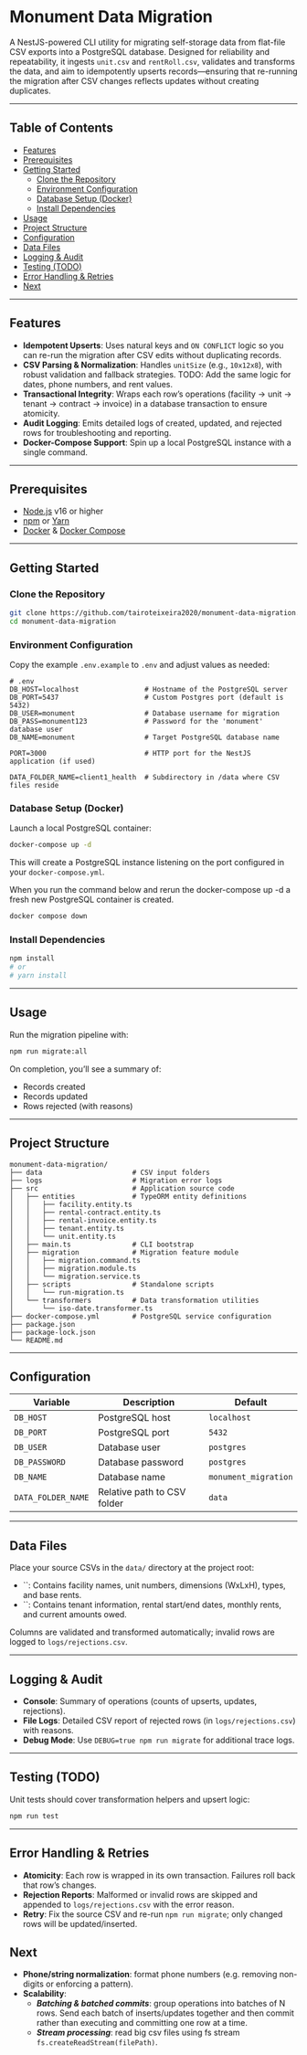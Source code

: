 # Monument Data Migration

&#x20;

A NestJS-powered CLI utility for migrating self-storage data from flat-file CSV exports into a PostgreSQL database. Designed for reliability and repeatability, it ingests `unit.csv` and `rentRoll.csv`, validates and transforms the data, and aim to idempotently upserts records—ensuring that re-running the migration after CSV changes reflects updates without creating duplicates.

---

## Table of Contents

- [Features](#features)
- [Prerequisites](#prerequisites)
- [Getting Started](#getting-started)
  - [Clone the Repository](#clone-the-repository)
  - [Environment Configuration](#environment-configuration)
  - [Database Setup (Docker)](#database-setup-docker)
  - [Install Dependencies](#install-dependencies)
- [Usage](#usage)
- [Project Structure](#project-structure)
- [Configuration](#configuration)
- [Data Files](#data-files)
- [Logging & Audit](#logging--audit)
- [Testing (TODO)](#testing-todo)
- [Error Handling & Retries](#error-handling--retries)
- [Next](#next)

---

## Features

- **Idempotent Upserts**: Uses natural keys and `ON CONFLICT` logic so you can re-run the migration after CSV edits without duplicating records.
- **CSV Parsing & Normalization**: Handles `unitSize` (e.g., `10x12x8`), with robust validation and fallback strategies. TODO: Add the same logic for dates, phone numbers, and rent values.
- **Transactional Integrity**: Wraps each row’s operations (facility → unit → tenant → contract → invoice) in a database transaction to ensure atomicity.
- **Audit Logging**: Emits detailed logs of created, updated, and rejected rows for troubleshooting and reporting.
- **Docker-Compose Support**: Spin up a local PostgreSQL instance with a single command.

---

## Prerequisites

- [Node.js](https://nodejs.org/) v16 or higher
- [npm](https://www.npmjs.com/) or [Yarn](https://yarnpkg.com/)
- [Docker](https://www.docker.com/) & [Docker Compose](https://docs.docker.com/compose/)

---

## Getting Started

### Clone the Repository

```bash
git clone https://github.com/tairoteixeira2020/monument-data-migration.git
cd monument-data-migration
```

### Environment Configuration

Copy the example `.env.example` to `.env` and adjust values as needed:

```
# .env
DB_HOST=localhost                # Hostname of the PostgreSQL server
DB_PORT=5437                     # Custom Postgres port (default is 5432)
DB_USER=monument                 # Database username for migration
DB_PASS=monument123              # Password for the 'monument' database user
DB_NAME=monument                 # Target PostgreSQL database name

PORT=3000                        # HTTP port for the NestJS application (if used)

DATA_FOLDER_NAME=client1_health  # Subdirectory in /data where CSV files reside
```

### Database Setup (Docker)

Launch a local PostgreSQL container:

```bash
docker-compose up -d
```

This will create a PostgreSQL instance listening on the port configured in your `docker-compose.yml`.

When you run the command below and rerun the docker-compose up -d a fresh new PostgreSQL container is created.

```bash
docker compose down
```

### Install Dependencies

```bash
npm install
# or
# yarn install
```

---

## Usage

Run the migration pipeline with:

```bash
npm run migrate:all
```

On completion, you’ll see a summary of:

- Records created
- Records updated
- Rows rejected (with reasons)

---

## Project Structure

```
monument-data-migration/
├── data                      # CSV input folders
├── logs                      # Migration error logs
├── src                       # Application source code
│   ├── entities              # TypeORM entity definitions
│   │   ├── facility.entity.ts
│   │   ├── rental-contract.entity.ts
│   │   ├── rental-invoice.entity.ts
│   │   ├── tenant.entity.ts
│   │   └── unit.entity.ts
│   ├── main.ts               # CLI bootstrap
│   ├── migration             # Migration feature module
│   │   ├── migration.command.ts
│   │   ├── migration.module.ts
│   │   └── migration.service.ts
│   ├── scripts               # Standalone scripts
│   │   └── run-migration.ts
│   └── transformers          # Data transformation utilities
│       └── iso-date.transformer.ts
├── docker-compose.yml        # PostgreSQL service configuration
├── package.json
├── package-lock.json
└── README.md
```

---

## Configuration

| Variable           | Description                 | Default              |
| ------------------ | --------------------------- | -------------------- |
| `DB_HOST`          | PostgreSQL host             | `localhost`          |
| `DB_PORT`          | PostgreSQL port             | `5432`               |
| `DB_USER`          | Database user               | `postgres`           |
| `DB_PASSWORD`      | Database password           | `postgres`           |
| `DB_NAME`          | Database name               | `monument_migration` |
| `DATA_FOLDER_NAME` | Relative path to CSV folder | `data`               |

---

## Data Files

Place your source CSVs in the `data/` directory at the project root:

- ``: Contains facility names, unit numbers, dimensions (WxLxH), types, and base rents.
- ``: Contains tenant information, rental start/end dates, monthly rents, and current amounts owed.

Columns are validated and transformed automatically; invalid rows are logged to `logs/rejections.csv`.

---

## Logging & Audit

- **Console**: Summary of operations (counts of upserts, updates, rejections).
- **File Logs**: Detailed CSV report of rejected rows (in `logs/rejections.csv`) with reasons.
- **Debug Mode**: Use `DEBUG=true npm run migrate` for additional trace logs.

---

## Testing (TODO)

Unit tests should cover transformation helpers and upsert logic:

```bash
npm run test
```

---

## Error Handling & Retries

- **Atomicity**: Each row is wrapped in its own transaction. Failures roll back that row’s changes.
- **Rejection Reports**: Malformed or invalid rows are skipped and appended to `logs/rejections.csv` with the error reason.
- **Retry**: Fix the source CSV and re-run `npm run migrate`; only changed rows will be updated/inserted.

## Next
- **Phone/string normalization**: format phone numbers (e.g. removing non-digits or enforcing a pattern).
- **Scalability**: 
  - ***Batching & batched commits***: group operations into batches of N rows. Send each batch of inserts/updates together and then commit rather than executing and committing one row at a time.
  - ***Stream processing***: read big csv files using fs stream `fs.createReadStream(filePath)`.